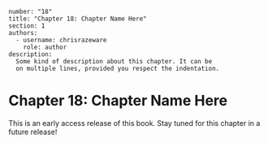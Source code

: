 ```metadata
number: "18"
title: "Chapter 18: Chapter Name Here"
section: 1
authors:
  - username: chrisrazeware
    role: author
description:
  Some kind of description about this chapter. It can be
  on multiple lines, provided you respect the indentation.
```

# Chapter 18: Chapter Name Here

This is an early access release of this book. Stay tuned for this chapter in a future release!